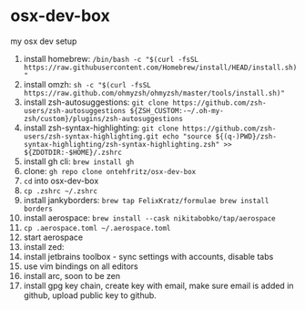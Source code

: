 # osx-dev-box
my osx dev setup
1. install homebrew: `/bin/bash -c "$(curl -fsSL https://raw.githubusercontent.com/Homebrew/install/HEAD/install.sh)"`
2. install omzh: `sh -c "$(curl -fsSL https://raw.github.com/ohmyzsh/ohmyzsh/master/tools/install.sh)"`
3. install zsh-autosuggestions: `git clone https://github.com/zsh-users/zsh-autosuggestions ${ZSH_CUSTOM:-~/.oh-my-zsh/custom}/plugins/zsh-autosuggestions`
4. install zsh-syntax-highlighting: `git clone https://github.com/zsh-users/zsh-syntax-highlighting.git
echo "source ${(q-)PWD}/zsh-syntax-highlighting/zsh-syntax-highlighting.zsh" >> ${ZDOTDIR:-$HOME}/.zshrc`
5. install gh cli: `brew install gh`
6. clone: `gh repo clone ontehfritz/osx-dev-box`
7. `cd` into osx-dev-box
8. `cp .zshrc ~/.zshrc`
9.  install jankyborders: `brew tap FelixKratz/formulae brew install borders`
10. install aerospace: `brew install --cask nikitabobko/tap/aerospace`
11. `cp .aerospace.toml ~/.aerospace.toml`
12. start aerospace
13. install zed:
14. install jetbrains toolbox - sync settings with accounts, disable tabs
15. use vim bindings on all editors
16. install arc, soon to be zen
17. install gpg key chain, create key with email, make sure email is added in github, upload public key to github. 
